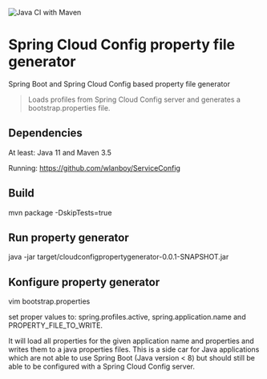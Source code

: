 ![Java CI with Maven](https://github.com/wlanboy/CloudConfigPropertyGenerator/workflows/Java%20CI%20with%20Maven/badge.svg?branch=master)

# Spring Cloud Config property file generator
Spring Boot and Spring Cloud Config based property file generator
> Loads profiles from Spring Cloud Config server and generates a bootstrap.properties file.

## Dependencies
At least: Java 11 and Maven 3.5

Running: https://github.com/wlanboy/ServiceConfig

## Build 
mvn package -DskipTests=true

## Run property generator
java -jar target/cloudconfigpropertygenerator-0.0.1-SNAPSHOT.jar

## Konfigure property generator
vim bootstrap.properties

set proper values to:
spring.profiles.active, spring.application.name and PROPERTY_FILE_TO_WRITE.

It will load all properties for the given application name and properties and writes them to a java properties files.
This is a side car for Java applications which are not able to use Spring Boot (Java version < 8) but should still be able to be configured with a Spring Cloud Config server.
